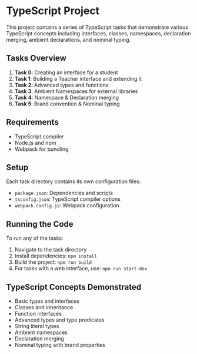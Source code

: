 # TypeScript Project

This project contains a series of TypeScript tasks that demonstrate various TypeScript concepts including interfaces, classes, namespaces, declaration merging, ambient declarations, and nominal typing.

## Tasks Overview

1. **Task 0**: Creating an interface for a student
2. **Task 1**: Building a Teacher interface and extending it
3. **Task 2**: Advanced types and functions
4. **Task 3**: Ambient Namespaces for external libraries
5. **Task 4**: Namespace & Declaration merging
6. **Task 5**: Brand convention & Nominal typing

## Requirements

- TypeScript compiler
- Node.js and npm
- Webpack for bundling

## Setup

Each task directory contains its own configuration files:
- `package.json`: Dependencies and scripts
- `tsconfig.json`: TypeScript compiler options
- `webpack.config.js`: Webpack configuration

## Running the Code

To run any of the tasks:

1. Navigate to the task directory
2. Install dependencies: `npm install`
3. Build the project: `npm run build`
4. For tasks with a web interface, use: `npm run start-dev`

## TypeScript Concepts Demonstrated

- Basic types and interfaces
- Classes and inheritance
- Function interfaces
- Advanced types and type predicates
- String literal types
- Ambient namespaces
- Declaration merging
- Nominal typing with brand properties
